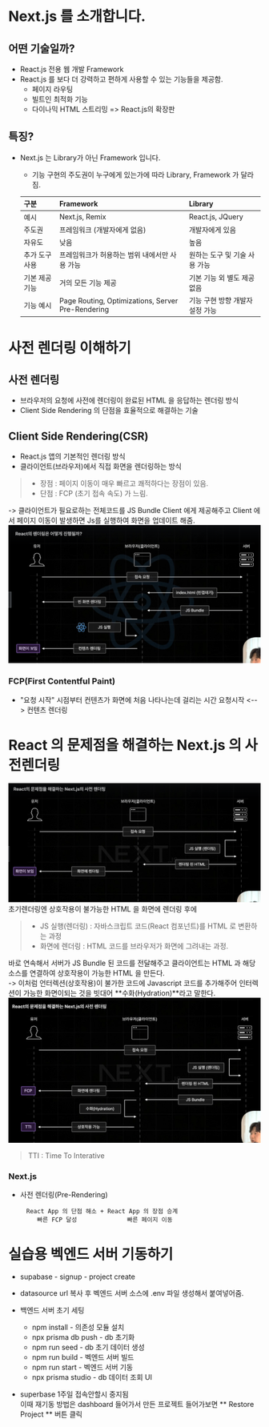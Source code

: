 # Next.js 를 소개합니다. 
## 어떤 기술일까?
- React.js 전용 웹 개발 Framework
- React.js 를 보다 더 강력하고 편하게 사용할 수 있는 기능들을 제공함.
    - 페이지 라우팅
    - 빌트인 최적화 기능
    - 다이나믹 HTML 스트리밍
=> React.js의 확장판

## 특징?
- Next.js 는 Library가 아닌 Framework 입니다.
    - 기능 구현의 주도권이 누구에게 있는가에 따라 Library, Framework 가 달라짐.
    
    | 구분              | Framework                                    | Library                   |
    |-------------------|----------------------------------------------|---------------------------|
    | 예시              | Next.js, Remix                               | React.js, JQuery          |
    | 주도권           | 프레임워크 (개발자에게 없음)                 | 개발자에게 있음           |
    | 자유도            | 낮음                                         | 높음                      |
    | 추가 도구 사용    | 프레임워크가 허용하는 범위 내에서만 사용 가능 | 원하는 도구 및 기술 사용 가능 |
    | 기본 제공 기능    | 거의 모든 기능 제공                           | 기본 기능 외 별도 제공 없음 |
    | 기능 예시         | Page Routing, Optimizations, Server Pre-Rendering | 기능 구현 방향 개발자 설정 가능 |
    
    


# 사전 렌더링 이해하기
## 사전 렌더링 
- 브라우저의 요청에 사전에 렌더링이 완료된 HTML 을 응답하는 렌더링 방식
- Client Side Rendering 의 단점을 효율적으로 해결하는 기술


## Client Side Rendering(CSR)
- React.js 앱의 기본적인 렌더링 방식
- 클라이언트(브라우저)에서 직접 화면을 렌더링하는 방식
> * 장점 :  페이지 이동이 매우 빠르고 쾌적하다는 장점이 있음.   
> * 단점 : FCP (초기 접속 속도) 가 느림.   

-> 클라이언트가 필요로하는 전체코드를 JS Bundle Client 에게 제공해주고  Client 에서 페이지 이동이 발생하면 Js를 실행하여 화면을 업데이트 해줌.   
![Client Side Rendering](./img/CSR.PNG)  

### FCP(First Contentful Paint)
- "요청 시작" 시점부터 컨텐츠가 화면에 처음 나타나는데 걸리는 시간
요청시작 <--> 컨텐츠 렌더링


# React 의 문제점을 해결하는 Next.js 의 사전렌더링
![사전렌더링](./img/사전렌더링.PNG)   
초기렌더링엔 상호작용이 불가능한 HTML 을 화면에 렌더링 후에   
> * JS 실행(렌더링) : 자바스크립트 코드(React 컴포넌트)를 HTML 로 변환하는 과정
> * 화면에 렌더링 : HTML  코드를 브라우저가 화면에 그려내는 과정.

바로 연속해서 서버가 JS Bundle 된 코드를 전달해주고 클라이언트는 HTML 과 해당 소스를 연결하여 상호작용이 가능한 HTML 을 만든다.    
-> 이처럼 언터렉션(상호작용)이 불가한 코드에 Javascript 코드를 추가해주어 
인터렉션이 가능한 화면이되는 것을 빗대어 **수화(Hydration)**라고 말한다.
![사전렌더링](./img/사전렌더링2.PNG)   
> TTI : Time To Interative

### Next.js 
- 사전 렌더링(Pre-Rendering) 
``` 
     React App 의 단점 해소 + React App 의 장점 승계
        빠른 FCP 달성              빠른 페이지 이동
```


# 실습용 벡엔드 서버 기동하기
- supabase - signup - project create
- datasource url 복사 후 벡엔드 서버 소스에 .env 파일 생성해서 붙여넣어줌.
- 백엔드 서버 초기 세팅   
  - npm install - 의존성 모듈 설치   
  - npx prisma db push - db 초기화    
  - npm run seed  - db 초기 데이터 생성   
  - npm run build - 벡엔드 서버 빌드   
  - npm run start - 벡엔드 서버 기동   
  - npx prisma studio - db 데이터 조회 UI

- superbase 1주일 접속안할시 중지됨    
이때 재기동 방법은 dashboard 들어가서 만든 프로젝트 들어가보면
** Restore Project ** 버튼 클릭 
